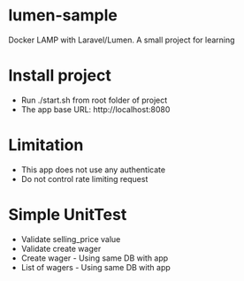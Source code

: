 # lumen-sample
Docker LAMP with Laravel/Lumen. A small project for learning

# Install project
- Run ./start.sh from root folder of project
- The app base URL: http://localhost:8080 

# Limitation
- This app does not use any authenticate
- Do not control rate limiting request

# Simple UnitTest
- Validate selling_price value 
- Validate create wager
- Create wager - Using same DB with app
- List of wagers - Using same DB with app
